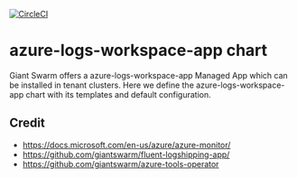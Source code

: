 [![CircleCI](https://circleci.com/gh/giantswarm/{APP-NAME}-app.svg?style=shield)](https://circleci.com/gh/giantswarm/{APP-NAME}-app)

# azure-logs-workspace-app chart

Giant Swarm offers a azure-logs-workspace-app Managed App which can be installed in tenant clusters.
Here we define the azure-logs-workspace-app chart with its templates and default configuration.

## Credit

* https://docs.microsoft.com/en-us/azure/azure-monitor/
* https://github.com/giantswarm/fluent-logshipping-app/
* https://github.com/giantswarm/azure-tools-operator
